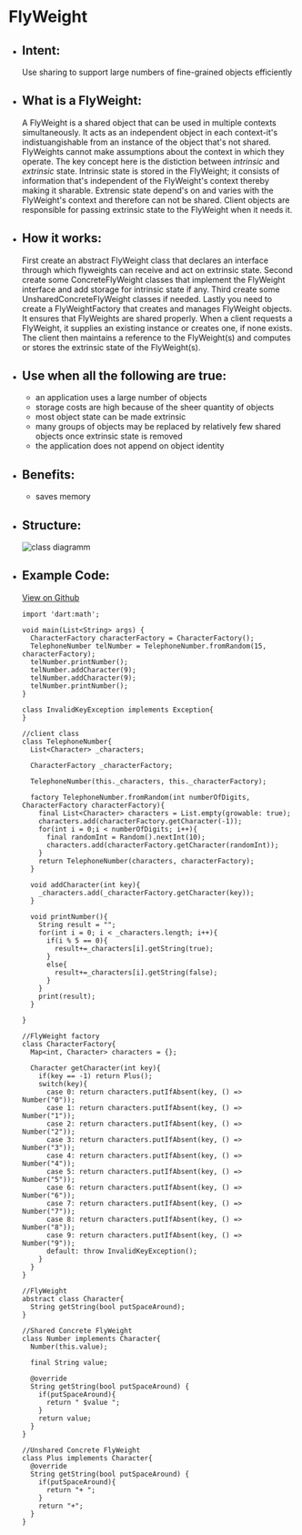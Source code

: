 # FlyWeight

- ## Intent:
  Use sharing to support large numbers of fine-grained objects efficiently

- ## What is a FlyWeight:
  A FlyWeight is a shared object that can be used in multiple contexts simultaneously. It acts as an independent object in each context-it's indistuangishable from an instance of the object that's not shared. FlyWeights cannot make assumptions about the context in which they operate. The key concept here is the distiction between *intrinsic* and *extrinsic* state. Intrinsic state is stored in the FlyWeight; it consists of information that's independent of the FlyWeight's context thereby making it sharable. Extrensic state depend's on and varies with the FlyWeight's context and therefore can not be shared. Client objects are responsible for passing extrinsic state to the FlyWeight when it needs it.

- ## How it works:
  First create an abstract FlyWeight class that declares an interface through which flyweights can receive and act on extrinsic state. Second create some ConcreteFlyWeight classes that implement the FlyWeight interface and add storage for intrinsic state if any. Third create some UnsharedConcreteFlyWeight classes if needed. Lastly you need to create a FlyWeightFactory that creates and manages FlyWeight objects. It ensures that FlyWeights are shared properly. When a client requests a FlyWeight, it supplies an existing instance or creates one, if none exists. The client then maintains a reference to the FlyWeight(s) and computes or stores the extrinsic state of the FlyWeight(s).
  
- ## Use when all the following are true:
  - an application uses a large number of objects
  - storage costs are high because of the sheer quantity of objects
  - most object state can be made extrinsic
  - many groups of objects may be replaced by relatively few shared objects once extrinsic state is removed
  - the application does not append on object identity
  

- ## Benefits:
  - saves memory
  
- ## Structure:
  ![class diagramm](https://miro.medium.com/max/1200/1*d2IDQYmGM8uVqR4mjHYlBQ.png)
  
- ## Example Code:
  [View on Github](https://github.com/TheUltimateOptimist/Design-Patterns/blob/master/FlyWeight/fly_weight_example.dart)

  ```
  import 'dart:math';

  void main(List<String> args) {
    CharacterFactory characterFactory = CharacterFactory();
    TelephoneNumber telNumber = TelephoneNumber.fromRandom(15, characterFactory);
    telNumber.printNumber();
    telNumber.addCharacter(9);
    telNumber.addCharacter(9);
    telNumber.printNumber();
  }

  class InvalidKeyException implements Exception{
  }

  //client class
  class TelephoneNumber{
    List<Character> _characters;

    CharacterFactory _characterFactory;

    TelephoneNumber(this._characters, this._characterFactory);

    factory TelephoneNumber.fromRandom(int numberOfDigits, CharacterFactory characterFactory){
      final List<Character> characters = List.empty(growable: true);
      characters.add(characterFactory.getCharacter(-1));
      for(int i = 0;i < numberOfDigits; i++){
        final randomInt = Random().nextInt(10);
        characters.add(characterFactory.getCharacter(randomInt));
      }
      return TelephoneNumber(characters, characterFactory);
    }

    void addCharacter(int key){
      _characters.add(_characterFactory.getCharacter(key));
    }

    void printNumber(){
      String result = "";
      for(int i = 0; i < _characters.length; i++){
        if(i % 5 == 0){
          result+=_characters[i].getString(true);
        }
        else{
          result+=_characters[i].getString(false);
        }
      }
      print(result);
    }

  }

  //FlyWeight factory
  class CharacterFactory{
    Map<int, Character> characters = {};

    Character getCharacter(int key){
      if(key == -1) return Plus();
      switch(key){
        case 0: return characters.putIfAbsent(key, () => Number("0"));
        case 1: return characters.putIfAbsent(key, () => Number("1"));
        case 2: return characters.putIfAbsent(key, () => Number("2")); 
        case 3: return characters.putIfAbsent(key, () => Number("3"));
        case 4: return characters.putIfAbsent(key, () => Number("4"));
        case 5: return characters.putIfAbsent(key, () => Number("5"));
        case 6: return characters.putIfAbsent(key, () => Number("6"));
        case 7: return characters.putIfAbsent(key, () => Number("7"));
        case 8: return characters.putIfAbsent(key, () => Number("8"));
        case 9: return characters.putIfAbsent(key, () => Number("9"));
        default: throw InvalidKeyException();
      }
    }
  }

  //FlyWeight
  abstract class Character{
    String getString(bool putSpaceAround);
  }

  //Shared Concrete FlyWeight
  class Number implements Character{
    Number(this.value);

    final String value;

    @override
    String getString(bool putSpaceAround) {
      if(putSpaceAround){
        return " $value ";
      }
      return value;
    }
  }

  //Unshared Concrete FlyWeight
  class Plus implements Character{
    @override
    String getString(bool putSpaceAround) {
      if(putSpaceAround){
        return "+ ";
      }
      return "+";
    }
  }
  ```